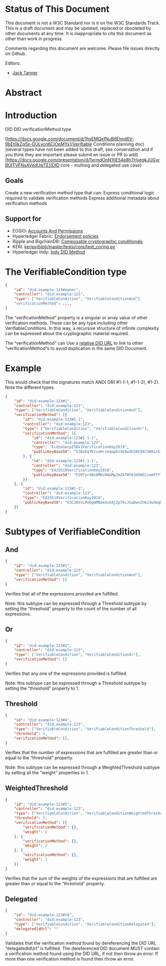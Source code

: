 # Status of This Document
This document is not a W3C Standard nor is it on the W3C Standards Track. This is a draft document and may be updated, replaced or obsoleted by other documents at any time. It is inappropriate to cite this document as other than work in progress.

Comments regarding this document are welcome. Please file issues directly on Github.

Editors:
- [Jack Tanner](jack@gimly.io)

# Abstract

# Introduction
DID 
DID verificationMethod type

[https://docs.google.com/document/d/1hxEMQxfNuB6Elmd6V-9bEt0kZqSx-DULycn6CjOpMYs](Verifiable Conditions planning doc) (several types have not been added to this draft, see conversation and if you think they are important please submit an issue or PR to add)
[https://docs.google.com/presentation/d/1vrmdOnN1tiE54e8h7HyegkJUGyrBUITVFNsAVedUwTE](DID core - multisig and delegated use case)

## Goals
Create a new verification method type that can:
Express conditional logic required to validate verification methods
Express additional metadata about verification methods

## Support for
- EOSIO: [Accounts And Permissions](https://developers.eos.io/welcome/latest/protocol-guides/accounts_and_permissions)
- Hyperledger Fabric: [Endorsement policies](https://hyperledger-fabric.readthedocs.io/en/latest/developapps/endorsementpolicies.html?highlight=endorsement%20policy)
- Ripple and BigchainDB: [Composable cryptographic conditionals](https://github.com/rfcs/crypto-conditions)
- KERI: [keripy/blob/master/tests/core/test_coring.py](https://github.com/decentralized-identity/keripy/blob/master/tests/core/test_coring.py#L2523)
- Hyperledger Indy: [Indy DID Method](https://hackmd.io/@icZC4epNSnqBbYE0hJYseA/S1eUS2BQw)

# The VerifiableCondition type

```json
{
    "id": "did:example:123#owner",
    "controller": "did:example:123",
    "type": ["VerifiableCondition", "VerifiableConditionAnd"]
    "verificationMethod": ...,
}
```


The “verificationMethod” property is a singular or array value of other verification methods. These can be any type including other VerifiableConditions. In this way, a recursive structure of infinite complexity can be expressed about the cryptographic material required.

The “verificationMethod” can Use a [relative DID URL](https://w3c.github.io/did-core/#relative-did-urls) to link to other “verificationMethod”s to avoid duplication in the same DID Document.

# Example
This would check that the signatures match AND( OR( #1-1-1, #1-1-2), #1-2). Note the different types.

```json
{
    "id": "did:example:123#1",
    "controller": "did:example:123",
    "type": ["VerifiableCondition", "VerifiableConditionAnd"],
    "verificationMethod": [{
        "id": "did:example:123#1-1",
        "controller": "did:example:123",
        "type": ["VerifiableCondition", "VerifiableConditionOr"],
        "verificationMethod": [{
            "id": "did:example:123#1-1-1",
            "controller": "did:example:123",
            "type": "EcdsaSecp256k1VerificationKey2019",
            "publicKeyBase58": "5JBxKqYKzzoHrzeqwp6zXk8wZU3Ah94ChWAinSj1fYmyJvJS5rT"
        }, {
            "id": "did:example:123#1-1-1",
            "controller": "did:example:123",
            "type": "Ed25519VerificationKey2018",
            "publicKeyBase58": "PZ8Tyr4Nx8MHsRAGMpZmZ6TWY63dXWSCzamP7YTHkZc78MJgqWsAy"
        }]
    }, {
        "id": "did:example:123#1-2",
        "controller": "did:example:123",
        "type": "Ed25519VerificationKey2018",
        "publicKeyBase58": "H3C2AVvLMv6gmMNam3uVAjZpfkcJCwDwnZn6z3wXmqPV"
    }]
}
```


# Subtypes of VerifiableCondition

## And
```json
{
    "id": "did:example:123#1",
    "controller": "did:example:123",
    "type": ["VerifiableCondition", "VerifiableConditionAnd"],
    "verificationMethod": []
}
```

Verifies that all of the expressions provided are fulfilled.

Note: this subtype can be expressed through a Threshold subtype by setting the “threshold” property to the count of the number of all expressions.

## Or
```json
{
    "id": "did:example:123#2",
    "controller": "did:example:123",
    "type": ["VerifiableCondition", "VerifiableConditionOr"],
    "verificationMethod": []
}
```

Verifies that any one of the expressions provided is fulfilled.

Note: this subtype can be expressed through a Threshold subtype by setting the “threshold” property to 1.

## Threshold
```json
{
    "id": "did:example:123#4",
    "controller": "did:example:123",
    "type": ["VerifiableCondition", "VerifiableConditionThreshold"],
    "threshold": 3,
    "verificationMethod": [],
}
```

Verifies that the number of expressions that are fulfilled are greater than or equal to the “threshold” property.

Note: this subtype can be expressed through a WeightedThreshold subtype by setting all the “weight” properties to 1.

## WeightedThreshold
```json
{
    "id": "did:example:123#5",
    "controller": "did:example:123",
    "type": ["VerifiableCondition", "VerifiableConditionWeightedThreshold"],
    "threshold": 3,
    "verificationMethod": [{
        "verificationMethod": {},
        "weight": 2
    }, {
        "verificationMethod": {},
        "weight": 2
    }, {
        "verificationMethod": {},
        "weight": 1
    }]
}
```

Verifies that the sum of the weights of the expressions that are fulfilled are greater than or equal to the “threshold” property.

## Delegated
```json
{
    "id": "did:example:123#10",
    "controller": "did:example:123",
    "type": ["VerifiableCondition", "VerifiableConditionDelegated"],
    "delegatedIdUrl": ""
}
```

Validates that the verification method found by dereferencing the DID URL “delegatedIdUrl” is fulfilled. The dereferenced DID document MUST contain a verification method found using the DID URL, if not then throw an error. If more than one verification method is found then throw an error.

